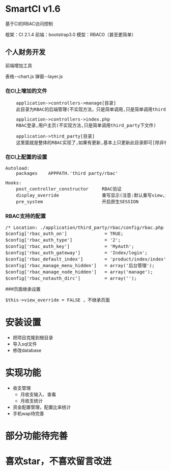 SmartCI v1.6
=======
基于CI的RBAC访问控制

框架：CI 2.1.4
前端：bootstrap3.0
模型：RBAC0（甚至更简单）

<h2>个人财务开发</h2>
<p>前端增加工具</p>
表格--chart.js
弹窗--layer.js

<h3>在CI上增加的文件</h3>
<pre>
    application->controllers->manage[目录]
    此目录为RBAC的后端管理(不实现方法，只是简单调用,只是简单调用third_party下文件)
</pre>
<pre>
    application->controllers->index.php
    RBAC登录,用户主页(不实现方法,只是简单调用third_party下文件)
</pre>
<pre>
    application->third_party[目录]
    这里面就是整体的RBAC实现了,如果有更新,基本上只更新此目录即可[除非有特殊声明更新其他文件]
</pre>

<h3>在CI上配置的设置</h3>
<pre>
Autoload:
    packages    APPPATH.'third_party/rbac'
</pre>   
<pre>
Hooks:
    post_controller_constructor     RBAC验证
    display_override                重写显示(注意:默认重写view,如果不想重写则在方法中调用$this->view_override = FALSE;)
    pre_system                      开启原生SESSION
</pre>

<h3>RBAC支持的配置</h3>
<pre>
/* Location: ./application/third_party/rbac/config/rbac.php */
$config['rbac_auth_on']	             = TRUE;			      	//是否开启认证
$config['rbac_auth_type']	         = '2';			     		//认证方式1,登录认证;2,实时认证
$config['rbac_auth_key']	         = 'MyAuth';		 		//SESSION标记
$config['rbac_auth_gateway']         = 'Index/login';    		//默认认证网关
$config['rbac_default_index']        = 'product/index/index';   //成功登录默认跳转模块
$config['rbac_manage_menu_hidden']   = array('后台管理');		//后台管理导航中不显示的菜单
$config['rbac_manage_node_hidden']   = array('manage');			//后台管理节点中不显示的菜单
$config['rbac_notauth_dirc']         = array('');	     	    //默认无需认证目录array("public","manage","wap")
</pre>

###页面继承设置
<pre>$this->view_override = FALSE ，不继承页面</pre>
安装设置
====
 * 把项目克隆到根目录
 * 导入sql文件
 * 修改database

实现功能
=====
 * 收支管理
    * 月收支输入、查看
    * 月收支统计
 * 资金配置管理，配置比率统计
 * 手机wap待完善
 
 
部分功能待完善
====


喜欢star，不喜欢留言改进
=====








